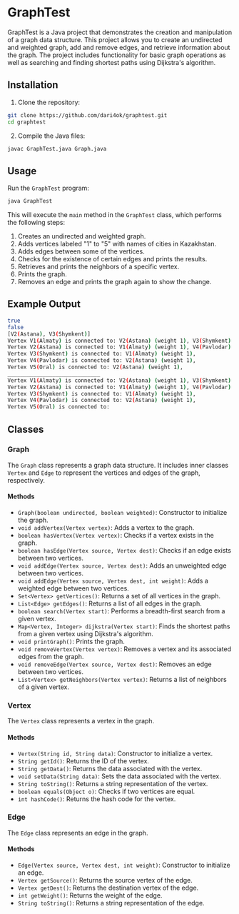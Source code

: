 # GraphTest

GraphTest is a Java project that demonstrates the creation and manipulation of a graph data structure. This project allows you to create an undirected and weighted graph, add and remove edges, and retrieve information about the graph. The project includes functionality for basic graph operations as well as searching and finding shortest paths using Dijkstra's algorithm.

## Installation

1. Clone the repository:

```sh
git clone https://github.com/dari4ok/graphtest.git
cd graphtest
```

2. Compile the Java files:

```sh
javac GraphTest.java Graph.java
```

## Usage

Run the `GraphTest` program:

```sh
java GraphTest
```

This will execute the `main` method in the `GraphTest` class, which performs the following steps:

1. Creates an undirected and weighted graph.
2. Adds vertices labeled "1" to "5" with names of cities in Kazakhstan.
3. Adds edges between some of the vertices.
4. Checks for the existence of certain edges and prints the results.
5. Retrieves and prints the neighbors of a specific vertex.
6. Prints the graph.
7. Removes an edge and prints the graph again to show the change.

## Example Output

```sh
true
false
[V2(Astana), V3(Shymkent)]
Vertex V1(Almaty) is connected to: V2(Astana) (weight 1), V3(Shymkent) (weight 1), 
Vertex V2(Astana) is connected to: V1(Almaty) (weight 1), V4(Pavlodar) (weight 1), V5(Oral) (weight 1), 
Vertex V3(Shymkent) is connected to: V1(Almaty) (weight 1), 
Vertex V4(Pavlodar) is connected to: V2(Astana) (weight 1), 
Vertex V5(Oral) is connected to: V2(Astana) (weight 1), 
_____________________________
Vertex V1(Almaty) is connected to: V2(Astana) (weight 1), V3(Shymkent) (weight 1), 
Vertex V2(Astana) is connected to: V1(Almaty) (weight 1), V4(Pavlodar) (weight 1), 
Vertex V3(Shymkent) is connected to: V1(Almaty) (weight 1), 
Vertex V4(Pavlodar) is connected to: V2(Astana) (weight 1), 
Vertex V5(Oral) is connected to: 
```

## Classes

### Graph

The `Graph` class represents a graph data structure. It includes inner classes `Vertex` and `Edge` to represent the vertices and edges of the graph, respectively.

#### Methods

- `Graph(boolean undirected, boolean weighted)`: Constructor to initialize the graph.
- `void addVertex(Vertex vertex)`: Adds a vertex to the graph.
- `boolean hasVertex(Vertex vertex)`: Checks if a vertex exists in the graph.
- `boolean hasEdge(Vertex source, Vertex dest)`: Checks if an edge exists between two vertices.
- `void addEdge(Vertex source, Vertex dest)`: Adds an unweighted edge between two vertices.
- `void addEdge(Vertex source, Vertex dest, int weight)`: Adds a weighted edge between two vertices.
- `Set<Vertex> getVertices()`: Returns a set of all vertices in the graph.
- `List<Edge> getEdges()`: Returns a list of all edges in the graph.
- `boolean search(Vertex start)`: Performs a breadth-first search from a given vertex.
- `Map<Vertex, Integer> dijkstra(Vertex start)`: Finds the shortest paths from a given vertex using Dijkstra's algorithm.
- `void printGraph()`: Prints the graph.
- `void removeVertex(Vertex vertex)`: Removes a vertex and its associated edges from the graph.
- `void removeEdge(Vertex source, Vertex dest)`: Removes an edge between two vertices.
- `List<Vertex> getNeighbors(Vertex vertex)`: Returns a list of neighbors of a given vertex.

### Vertex

The `Vertex` class represents a vertex in the graph.

#### Methods

- `Vertex(String id, String data)`: Constructor to initialize a vertex.
- `String getId()`: Returns the ID of the vertex.
- `String getData()`: Returns the data associated with the vertex.
- `void setData(String data)`: Sets the data associated with the vertex.
- `String toString()`: Returns a string representation of the vertex.
- `boolean equals(Object o)`: Checks if two vertices are equal.
- `int hashCode()`: Returns the hash code for the vertex.

### Edge

The `Edge` class represents an edge in the graph.

#### Methods

- `Edge(Vertex source, Vertex dest, int weight)`: Constructor to initialize an edge.
- `Vertex getSource()`: Returns the source vertex of the edge.
- `Vertex getDest()`: Returns the destination vertex of the edge.
- `int getWeight()`: Returns the weight of the edge.
- `String toString()`: Returns a string representation of the edge.

